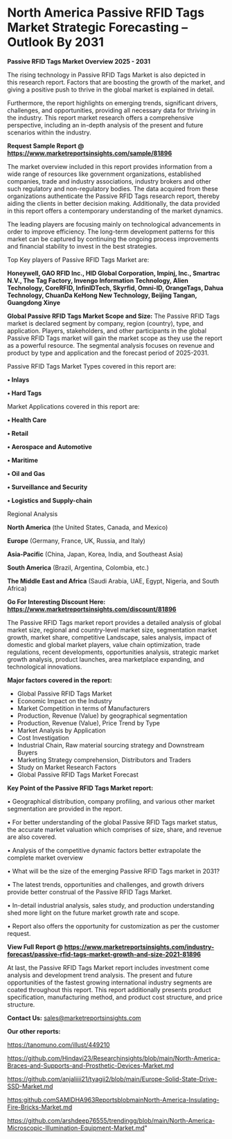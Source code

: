 # North America Passive RFID Tags Market Strategic Forecasting – Outlook By 2031

<Strong> Passive RFID Tags Market Overview 2025 - 2031</strong>

The rising technology in Passive RFID Tags Market is also depicted in this research report. Factors that are boosting the growth of the market, and giving a positive push to thrive in the global market is explained in detail.

Furthermore, the report highlights on emerging trends, significant drivers, challenges, and opportunities, providing all necessary data for thriving in the industry. This report market research offers a comprehensive perspective, including an in-depth analysis of the present and future scenarios within the industry.

<strong>Request Sample Report @ <a href=https://www.marketreportsinsights.com/sample/81896>https://www.marketreportsinsights.com/sample/81896</a></strong>

The market overview included in this report provides information from a wide range of resources like government organizations, established companies, trade and industry associations, industry brokers and other such regulatory and non-regulatory bodies. The data acquired from these organizations authenticate the Passive RFID Tags research report, thereby aiding the clients in better decision making. Additionally, the data provided in this report offers a contemporary understanding of the market dynamics.

The leading players are focusing mainly on technological advancements in order to improve efficiency. The long-term development patterns for this market can be captured by continuing the ongoing process improvements and financial stability to invest in the best strategies.

Top Key players of Passive RFID Tags Market are:

<strong>Honeywell, GAO RFID Inc., HID Global Corporation, Impinj, Inc., Smartrac N.V., The Tag Factory, Invengo Information Technology, Alien Technology, CoreRFID, InfinIDTech, Skyrfid, Omni-ID, OrangeTags, Dahua Technology, ChuanDa KeHong New Technology, Beijing Tangan, Guangdong Xinye</strong>

<strong><b>Global Passive RFID Tags Market Scope and Size:</b></strong>
The Passive RFID Tags market is declared segment by company, region (country), type, and application. Players, stakeholders, and other participants in the global Passive RFID Tags market will gain the market scope as they use the report as a powerful resource. The segmental analysis focuses on revenue and product by type and application and the forecast period of 2025-2031.

Passive RFID Tags Market Types covered in this report are:

<strong>• Inlays

• Hard Tags</strong>

Market Applications covered in this report are:

<strong>• Health Care

• Retail

• Aerospace and Automotive

• Maritime

• Oil and Gas

• Surveillance and Security

• Logistics and Supply-chain</strong> 

Regional Analysis

<strong>North America</strong> (the United States, Canada, and Mexico)

<strong>Europe</strong> (Germany, France, UK, Russia, and Italy)

<strong>Asia-Pacific</strong> (China, Japan, Korea, India, and Southeast Asia)

<strong>South America</strong> (Brazil, Argentina, Colombia, etc.)

<strong>The Middle East and Africa</strong> (Saudi Arabia, UAE, Egypt, Nigeria, and South Africa)

<strong>Go For Interesting Discount Here: <a href=https://www.marketreportsinsights.com/discount/81896>https://www.marketreportsinsights.com/discount/81896</a></strong>

The Passive RFID Tags market report provides a detailed analysis of global market size, regional and country-level market size, segmentation market growth, market share, competitive Landscape, sales analysis, impact of domestic and global market players, value chain optimization, trade regulations, recent developments, opportunities analysis, strategic market growth analysis, product launches, area marketplace expanding, and technological innovations.

<strong><b>Major factors covered in the report:</b></strong>
<ul>
  <li>Global Passive RFID Tags Market </li>
  <li>Economic Impact on the Industry</li>
  <li>Market Competition in terms of Manufacturers</li>
  <li>Production, Revenue (Value) by geographical segmentation</li>
  <li>Production, Revenue (Value), Price Trend by Type</li>
  <li>Market Analysis by Application</li>
  <li>Cost Investigation</li>
  <li>Industrial Chain, Raw material sourcing strategy and Downstream Buyers</li>
  <li>Marketing Strategy comprehension, Distributors and Traders</li>
  <li>Study on Market Research Factors</li>
  <li>Global Passive RFID Tags Market Forecast</li>
</ul>

<strong><b>Key Point of the Passive RFID Tags Market report:</b></strong>

• Geographical distribution, company profiling, and various other market segmentation are provided in the report.

• For better understanding of the global Passive RFID Tags market status, the accurate market valuation which comprises of size, share, and revenue are also covered.

• Analysis of the competitive dynamic factors better extrapolate the complete market overview

• What will be the size of the emerging Passive RFID Tags market in 2031?

• The latest trends, opportunities and challenges, and growth drivers provide better construal of the Passive RFID Tags Market.

• In-detail industrial analysis, sales study, and production understanding shed more light on the future market growth rate and scope.

• Report also offers the opportunity for customization as per the customer request.

<strong><b>View Full Report @ <a href=https://www.marketreportsinsights.com/industry-forecast/passive-rfid-tags-market-growth-and-size-2021-81896>https://www.marketreportsinsights.com/industry-forecast/passive-rfid-tags-market-growth-and-size-2021-81896</a></b></strong>


At last, the Passive RFID Tags Market report includes investment come analysis and development trend analysis. The present and future opportunities of the fastest growing international industry segments are coated throughout this report. This report additionally presents product specification, manufacturing method, and product cost structure, and price structure.

<strong>Contact Us:</strong>
sales@marketreportsinsights.com

<strong>Our other reports:</strong>

<a href=https://tanomuno.com/illust/449210>https://tanomuno.com/illust/449210</a>

<a href=https://github.com/Hindavi23/Researchinsights/blob/main/North-America-Braces-and-Supports-and-Prosthetic-Devices-Market.md>https://github.com/Hindavi23/Researchinsights/blob/main/North-America-Braces-and-Supports-and-Prosthetic-Devices-Market.md</a>

<a href=https://github.com/anjaliiii21/tyagii2/blob/main/Europe-Solid-State-Drive-SSD-Market.md>https://github.com/anjaliiii21/tyagii2/blob/main/Europe-Solid-State-Drive-SSD-Market.md</a>

<a href=https:github.comSAMIDHA963ReportsblobmainNorth-America-Insulating-Fire-Bricks-Market.md>https:github.comSAMIDHA963ReportsblobmainNorth-America-Insulating-Fire-Bricks-Market.md</a>

<a href=https://github.com/arshdeep76555/trendingg/blob/main/North-America-Microscopic-Illumination-Equipment-Market.md>https://github.com/arshdeep76555/trendingg/blob/main/North-America-Microscopic-Illumination-Equipment-Market.md</a>"
